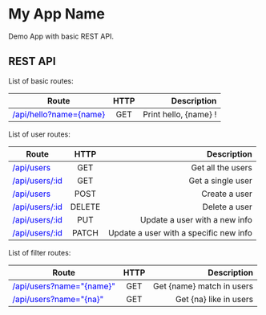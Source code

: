 # My App Name

Demo App with basic REST API.

## REST API

List of basic routes:

| Route        | HTTP           | Description  |
| ------------- |:-------------:| -----:|
| <span style="color:blue">/api/hello?name={name}</span>       | GET           | Print hello, {name} !  |

List of user routes:

| Route        | HTTP           | Description  |
| ------------- |:-------------:| -----:|
| <span style="color:blue">/api/users</span>       | GET           | Get all the users  |
| <span style="color:blue">/api/users/:id</span>        | GET           | Get a single user  |
| <span style="color:blue">/api/users</span>        | POST           | Create a user  |
| <span style="color:blue">/api/users/:id </span>      | DELETE           | Delete a user  |
| <span style="color:blue">/api/users/:id </span>       | PUT           | Update a user with a new info |
| <span style="color:blue">/api/users/:id  </span>      | PATCH           | Update a user with a specific new info |

List of filter routes:

| Route        | HTTP           | Description  |
| ------------- |:-------------:| -----:|
| <span style="color:blue">/api/users?name="{name}"</span>      | GET           | Get {name} match in users  |
| <span style="color:blue">/api/users?name="{na}" </span>       | GET           | Get {na} like in users  |
